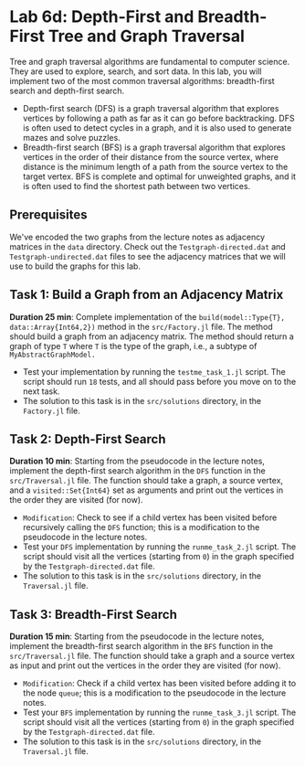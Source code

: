 # Lab 6d: Depth-First and Breadth-First Tree and Graph Traversal
Tree and graph traversal algorithms are fundamental to computer science. They are used to explore, search, and sort data. In this lab, you will implement two of the most common traversal algorithms: breadth-first search and depth-first search.
* Depth-first search (DFS) is a graph traversal algorithm that explores vertices by following a path as far as it can go before backtracking. DFS is often used to detect cycles in a graph, and it is also used to generate mazes and solve puzzles.
* Breadth-first search (BFS) is a graph traversal algorithm that explores vertices in the order of their distance from the source vertex, where distance is the minimum length of a path from the source vertex to the target vertex. BFS is complete and optimal for unweighted graphs, and it is often used to find the shortest path between two vertices.

## Prerequisites
We've encoded the two graphs from the lecture notes as adjacency matrices in the `data` directory. Check out the `Testgraph-directed.dat` and `Testgraph-undirected.dat` files to see the adjacency matrices that we will use to build the graphs for this lab. 

## Task 1: Build a Graph from an Adjacency Matrix
__Duration 25 min__: Complete implementation of the `build(model::Type{T}, data::Array{Int64,2})` method in the `src/Factory.jl` file. The method should build a graph from an adjacency matrix. The method should return a graph of type `T` where `T` is the type of the graph, i.e., a subtype of `MyAbstractGraphModel.`
* Test your implementation by running the `testme_task_1.jl` script. The script should run `18` tests, and all should pass before you move on to the next task.
* The solution to this task is in the `src/solutions` directory, in the `Factory.jl` file.

## Task 2: Depth-First Search
__Duration 10 min__: Starting from the pseudocode in the lecture notes, implement the depth-first search algorithm in the `DFS` function in the `src/Traversal.jl` file. The function should take a graph, a source vertex, and a  `visited::Set{Int64}` set as arguments and print out the vertices in the order they are visited (for now).
* `Modification`: Check to see if a child vertex has been visited before recursively calling the `DFS` function; this is a modification to the pseudocode in the lecture notes.
* Test your `DFS` implementation by running the `runme_task_2.jl` script. The script should visit all the vertices (starting from `0`) in the graph specified by the `Testgraph-directed.dat` file. 
* The solution to this task is in the `src/solutions` directory, in the `Traversal.jl` file.

## Task 3: Breadth-First Search
__Duration 15 min__: Starting from the pseudocode in the lecture notes, implement the breadth-first search algorithm in the `BFS` function in the `src/Traversal.jl` file. The function should take a graph and a source vertex as input and print out the vertices in the order they are visited (for now).
* `Modification`: Check if a child vertex has been visited before adding it to the node `queue`; this is a modification to the pseudocode in the lecture notes.
* Test your `BFS` implementation by running the `runme_task_3.jl` script. The script should visit all the vertices (starting from `0`) in the graph specified by the `Testgraph-directed.dat` file. 
* The solution to this task is in the `src/solutions` directory, in the `Traversal.jl` file.
